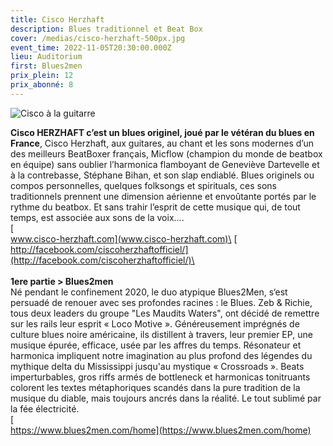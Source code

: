 ```yaml
---
title: Cisco Herzhaft
description: Blues traditionnel et Beat Box
cover: /medias/cisco-herzhaft-500px.jpg
event_time: 2022-11-05T20:30:00.000Z
lieu: Auditorium
first: Blues2men
prix_plein: 12
prix_abonné: 8
---
```

![Cisco à la guitarre](/medias/cisco-herzhaft-500px.jpg "Crédits photo © Noel Doizi")

**Cisco HERZHAFT c’est un blues originel, joué par le vétéran du blues en France**, Cisco Herzhaft, aux guitares, au chant et les sons modernes d’un des meilleurs BeatBoxer français, Micflow (champion du monde de beatbox en équipe) sans oublier l’harmonica flamboyant de Geneviève Dartevelle et à la contrebasse, Stéphane Bihan, et son slap endiablé.
Blues originels ou compos personnelles, quelques folksongs et spirituals, ces sons traditionnels prennent une dimension aérienne et envoûtante portés par le rythme du beatbox. Et sans trahir l’esprit de cette musique qui, de tout temps, est associée aux sons de la voix....\
[\
www.cisco-herzhaft.com](www.cisco-herzhaft.com)\
[\
http://facebook.com/ciscoherzhaftofficiel/](http://facebook.com/ciscoherzhaftofficiel/)\
\
\
**1ere partie > Blues2men**\
Né pendant le confinement 2020, le duo atypique Blues2Men, s‘est persuadé de renouer avec ses profondes racines : le Blues.
Zeb & Richie, tous deux leaders du groupe "Les Maudits Waters", ont décidé de remettre sur les rails leur esprit « Loco Motive ». Généreusement imprégnés de culture blues noire américaine, ils distillent à travers, leur premier EP, une musique épurée, efficace, usée par les affres du temps. Résonateur et harmonica impliquent notre imagination au plus profond des légendes du mythique delta du Mississippi jusqu'au mystique « Crossroads ».
Beats imperturbables, gros riffs armés de bottleneck et harmonicas tonitruants colorent les textes métaphoriques scandés dans la pure tradition de la musique du diable, mais toujours ancrés dans la réalité. Le tout sublimé par la fée électricité.\
[\
https://www.blues2men.com/home](https://www.blues2men.com/home)